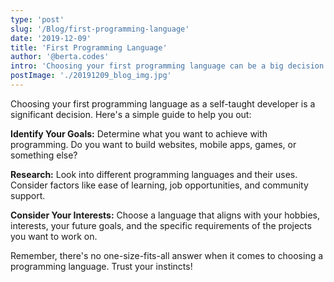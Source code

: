 ```yaml
---
type: 'post'
slug: '/Blog/first-programming-language'
date: '2019-12-09'
title: 'First Programming Language'
author: '@berta.codes'
intro: 'Choosing your first programming language can be a big decision. If you are learning on your own, it might seem even harder.'
postImage: './20191209_blog_img.jpg'
---
```


Choosing your first programming language as a self-taught developer is a significant decision. Here's a simple guide to help you out:

<strong>Identify Your Goals:</strong> Determine what you want to achieve with programming. Do you want to build websites, mobile apps, games, or something else?

<strong>Research:</strong> Look into different programming languages and their uses. Consider factors like ease of learning, job opportunities, and community support.

<strong>Consider Your Interests:</strong> Choose a language that aligns with your hobbies, interests, your future goals, and the specific requirements of the projects you want to work on.

Remember, there's no one-size-fits-all answer when it comes to choosing a programming language. Trust your instincts!
